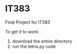 # IT383
Final Project for IT383

To get it to work: 

1. download the entire directory
2. run the tetris.py code


